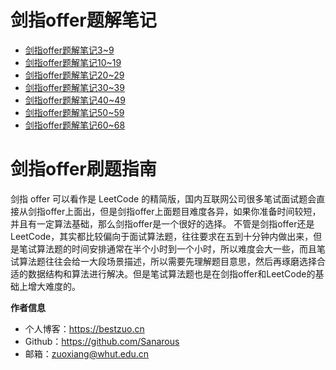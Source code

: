 # 剑指offer题解笔记

- [剑指offer题解笔记3~9](offer-3-9.md)
- [剑指offer题解笔记10~19](offer-3-9.md)
- [剑指offer题解笔记20~29](offer-3-9.md)
- [剑指offer题解笔记30~39](offer-3-9.md)
- [剑指offer题解笔记40~49](offer-3-9.md)
- [剑指offer题解笔记50~59](offer-3-9.md)
- [剑指offer题解笔记60~68](offer-3-9.md)

# 剑指offer刷题指南

剑指 offer 可以看作是 LeetCode 的精简版，国内互联网公司很多笔试面试题会直接从剑指offer上面出，但是剑指offer上面题目难度各异，如果你准备时间较短，并且有一定算法基础，那么剑指offer是一个很好的选择。
不管是剑指offer还是LeetCode，其实都比较偏向于面试算法题，往往要求在五到十分钟内做出来，但是笔试算法题的时间安排通常在半个小时到一个小时，所以难度会大一些，而且笔试算法题往往会给一大段场景描述，所以需要先理解题目意思，然后再琢磨选择合适的数据结构和算法进行解决。但是笔试算法题也是在剑指offer和LeetCode的基础上增大难度的。


**作者信息**
* 个人博客：https://bestzuo.cn
* Github：https://github.com/Sanarous
* 邮箱：zuoxiang@whut.edu.cn

